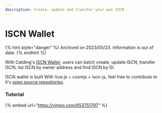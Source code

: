 ```yaml
---
description: Create, update and transfer your own ISCN
---
```


# ISCN Wallet

{% hint style="danger" %}
Archived on 2023/05/23. Information is out of date.
{% endhint %}

With Catding's [ISCN Wallet](http://iscn.catding.tw/), users can batch create, update ISCN, transfer ISCN, list ISCN by owner address and find ISCN by ID.

ISCN wallet is built With Vue.js + cosmjs + iscn-js, feel free to contribute to it's [open source repositories](https://github.com/catdingding/iscn-wallet).

### Tutorial

{% embed url="https://vimeo.com/653751797" %}
